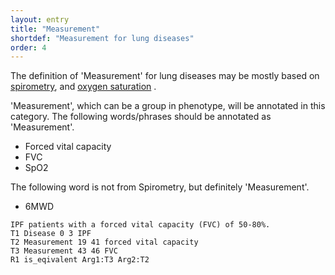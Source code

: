 ```yaml
---
layout: entry
title: "Measurement"
shortdef: "Measurement for lung diseases"
order: 4
---
```


The definition of 'Measurement' for lung diseases may be mostly based on <a href="https://en.wikipedia.org/wiki/Spirometry">spirometry</a>, and <a href="https://en.wikipedia.org/wiki/Oxygen_saturation_(medicine)">oxygen saturation</a> .

'Measurement', which can be a group in phenotype, will be annotated in this category. 
The following words/phrases should be annotated as 'Measurement'.

- Forced vital capacity
- FVC
- SpO2

The following word is not from Spirometry, but definitely 'Measurement'.
- 6MWD

~~~ ann
IPF patients with a forced vital capacity (FVC) of 50-80%.
T1 Disease 0 3 IPF
T2 Measurement 19 41 forced vital capacity
T3 Measurement 43 46 FVC
R1 is_eqivalent Arg1:T3 Arg2:T2
~~~

<!-- details -->
